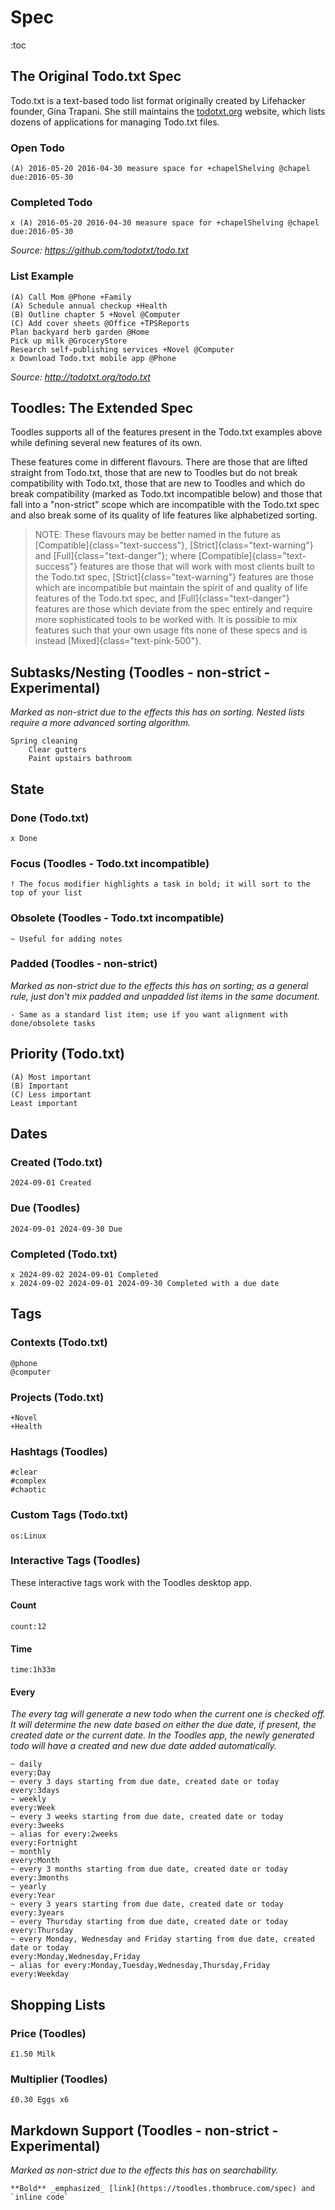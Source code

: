 # Spec

:toc

## The Original Todo.txt Spec

Todo.txt is a text-based todo list format originally created by Lifehacker founder, Gina Trapani. She still maintains the [todotxt.org](http://todotxt.org) website, which lists dozens of applications for managing Todo.txt files.

### Open Todo

```todotxt
(A) 2016-05-20 2016-04-30 measure space for +chapelShelving @chapel due:2016-05-30
```

### Completed Todo

```todotxt
x (A) 2016-05-20 2016-04-30 measure space for +chapelShelving @chapel due:2016-05-30
```

_Source: <https://github.com/todotxt/todo.txt>_

### List Example

```todotxt
(A) Call Mom @Phone +Family
(A) Schedule annual checkup +Health
(B) Outline chapter 5 +Novel @Computer
(C) Add cover sheets @Office +TPSReports
Plan backyard herb garden @Home
Pick up milk @GroceryStore
Research self-publishing services +Novel @Computer
x Download Todo.txt mobile app @Phone
```

_Source: <http://todotxt.org/todo.txt>_

## Toodles: The Extended Spec

Toodles supports all of the features present in the Todo.txt examples above while defining several new features of its own.

These features come in different flavours. There are those that are lifted straight from Todo.txt, those that are new to Toodles but do not break compatibility with Todo.txt, those that are new to Toodles and which do break compatibility (marked as Todo.txt incompatible below) and those that fall into a "non-strict" scope which are incompatible with the Todo.txt spec and also break some of its quality of life features like alphabetized sorting.

> NOTE: These flavours may be better named in the future as [Compatible]{class="text-success"}, [Strict]{class="text-warning"} and [Full]{class="text-danger"}; where [Compatible]{class="text-success"} features are those that will work with most clients built to the Todo.txt spec, [Strict]{class="text-warning"} features are those which are incompatible but maintain the spirit of and quality of life features of the Todo.txt spec, and [Full]{class="text-danger"} features are those which deviate from the spec entirely and require more sophisticated tools to be worked with. It is possible to mix features such that your own usage fits none of these specs and is instead [Mixed]{class="text-pink-500"}.

## Subtasks/Nesting (Toodles - non-strict - Experimental)

_Marked as non-strict due to the effects this has on sorting. Nested lists require a more advanced sorting algorithm._

```toodles
Spring cleaning
    Clear gutters
    Paint upstairs bathroom
```

## State

### Done (Todo.txt)

```toodles
x Done
```

### Focus (Toodles - Todo.txt incompatible)

```toodles
! The focus modifier highlights a task in bold; it will sort to the top of your list
```

### Obsolete (Toodles - Todo.txt incompatible)

```toodles
~ Useful for adding notes
```

### Padded (Toodles - non-strict)

_Marked as non-strict due to the effects this has on sorting; as a general rule, just don't mix padded and unpadded list items in the same document._

```toodles
- Same as a standard list item; use if you want alignment with done/obsolete tasks
```

## Priority (Todo.txt)

```toodles
(A) Most important
(B) Important
(C) Less important
Least important
```

## Dates

### Created (Todo.txt)

```toodles
2024-09-01 Created
```

### Due (Toodles)

```toodles
2024-09-01 2024-09-30 Due
```

### Completed (Todo.txt)

```toodles
x 2024-09-02 2024-09-01 Completed
x 2024-09-02 2024-09-01 2024-09-30 Completed with a due date
```

## Tags

### Contexts (Todo.txt)

```toodles
@phone
@computer
```

### Projects (Todo.txt)

```toodles
+Novel
+Health
```

### Hashtags (Toodles)

```toodles
#clear
#complex
#chaotic
```

### Custom Tags (Todo.txt)

```toodles
os:Linux
```

### Interactive Tags (Toodles)

These interactive tags work with the Toodles desktop app.

#### Count

```toodles
count:12
```

#### Time

```toodles
time:1h33m
```

#### Every

_The every tag will generate a new todo when the current one is checked off. It will determine the new date based on either the due date, if present, the created date or the current date. In the Toodles app, the newly generated todo will have a created and new due date added automatically._

```toodles
~ daily
every:Day
~ every 3 days starting from due date, created date or today
every:3days
~ weekly
every:Week
~ every 3 weeks starting from due date, created date or today
every:3weeks
~ alias for every:2weeks
every:Fortnight
~ monthly
every:Month
~ every 3 months starting from due date, created date or today
every:3months
~ yearly
every:Year
~ every 3 years starting from due date, created date or today
every:3years
~ every Thursday starting from due date, created date or today
every:Thursday
~ every Monday, Wednesday and Friday starting from due date, created date or today
every:Monday,Wednesday,Friday
~ alias for every:Monday,Tuesday,Wednesday,Thursday,Friday
every:Weekday
```

## Shopping Lists

### Price (Toodles)

```toodles
£1.50 Milk
```

### Multiplier (Toodles)

```toodles
£0.30 Eggs x6
```

## Markdown Support (Toodles - non-strict - Experimental)

_Marked as non-strict due to the effects this has on searchability._

```toodles
**Bold** _emphasized_ [link](https://toodles.thombruce.com/spec) and `inline code`
```
